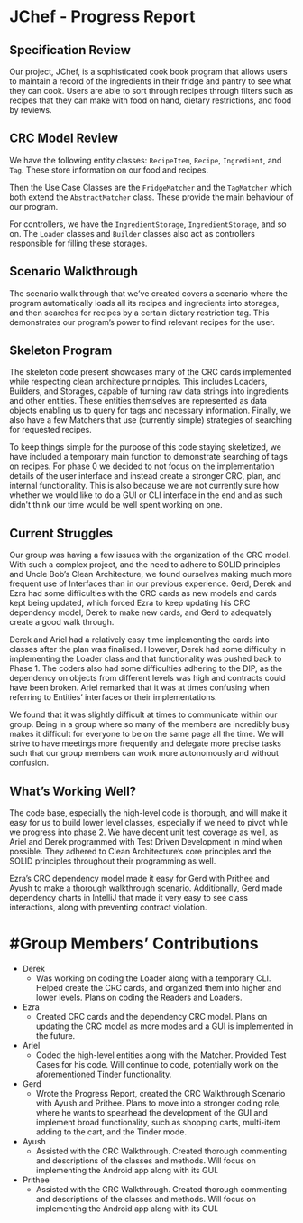 # JChef - Progress Report

## Specification Review

Our project, JChef, is a sophisticated cook book program that allows users to maintain a record of the ingredients in their fridge and pantry to see what they can cook.
Users are able to sort through recipes through filters such as recipes that they can make with food on hand, dietary restrictions, and food by reviews.

## CRC Model Review

We have the following entity classes: `RecipeItem`, `Recipe`, `Ingredient`, and `Tag`.
These store information on our food and recipes.

Then the Use Case Classes are the `FridgeMatcher` and the `TagMatcher` which both extend the `AbstractMatcher` class.
These provide the main behaviour of our program.

For controllers, we have the `IngredientStorage`, `IngredientStorage`, and so on.
The `Loader` classes and `Builder` classes also act as controllers responsible for filling these storages.

## Scenario Walkthrough

The scenario walk through that we’ve created covers a scenario where the program automatically loads all its recipes and ingredients into storages, and then searches for recipes by a certain dietary restriction tag.
This demonstrates our program’s power to find relevant recipes for the user.

## Skeleton Program

The skeleton code present showcases many of the CRC cards implemented while respecting clean architecture principles.
This includes Loaders, Builders, and Storages, capable of turning raw data strings into ingredients and other entities.
These entities themselves are represented as data objects enabling us to query for tags and necessary information.
Finally, we also have a few Matchers that use (currently simple) strategies of searching for requested recipes.

To keep things simple for the purpose of this code staying skeletized, we have included a temporary main function to demonstrate searching of tags on recipes.
For phase 0 we decided to not focus on the implementation details of the user interface and instead create a stronger CRC, plan, and internal functionality.
This is also because we are not currently sure how whether we would like to do a GUI or CLI interface in the end and as such didn't think our time would be well spent working on one.

## Current Struggles

Our group was having a few issues with the organization of the CRC model.
With such a complex project, and the need to adhere to SOLID principles and Uncle Bob’s Clean Architecture, we found ourselves making much more frequent use of Interfaces than in our previous experience.
Gerd, Derek and Ezra had some difficulties with the CRC cards as new models and cards kept being updated, which forced Ezra to keep updating his CRC dependency model, Derek to make new cards, and Gerd to adequately create a good walk through.

Derek and Ariel had a relatively easy time implementing the cards into classes after the plan was finalised.
However, Derek had some difficulty in implementing the Loader class and that functionality was pushed back to Phase 1.
The coders also had some difficulties adhering to the DIP, as the dependency on objects from different levels was high and contracts could have been broken.
Ariel remarked that it was at times confusing when referring to Entities’ interfaces or their implementations.

We found that it was slightly difficult at times to communicate within our group.
Being in a group where so many of the members are incredibly busy makes it difficult for everyone to be on the same page all the time.
We will strive to have meetings more frequently and delegate more precise tasks such that our group members can work more autonomously and without confusion.

## What’s Working Well?

The code base, especially the high-level code is thorough, and will make it easy for us to build lower level classes, especially if we need to pivot while we progress into phase 2.
We have decent unit test coverage as well, as Ariel and Derek programmed with Test Driven Development in mind when possible.
They adhered to Clean Architecture’s core principles and the SOLID principles throughout their programming as well.

Ezra’s CRC dependency model made it easy for Gerd with Prithee and Ayush to make a thorough walkthrough scenario.
Additionally, Gerd made dependency charts in IntelliJ that made it very easy to see class interactions, along with preventing contract violation.

# #Group Members’ Contributions
- Derek 
  - Was working on coding the Loader along with a temporary CLI. Helped create the CRC cards, and organized them into higher and lower levels. Plans on coding the Readers and Loaders.
- Ezra 
  - Created CRC cards and the dependency CRC model. Plans on updating the CRC model as more modes and a GUI is implemented in the future. 
- Ariel
  - Coded the high-level entities along with the Matcher. Provided Test Cases for his code. Will continue to code, potentially work on the aforementioned Tinder functionality. 
- Gerd 
  - Wrote the Progress Report, created the CRC Walkthrough Scenario with Ayush and Prithee. Plans to move into a stronger coding role, where he wants to spearhead the development of the GUI and implement broad functionality, such as shopping carts, multi-item adding to the cart, and the Tinder mode. 
- Ayush
  - Assisted with the CRC Walkthrough. Created thorough commenting and descriptions of the classes and methods. Will focus on implementing the Android app along with its GUI. 
- Prithee
  - Assisted with the CRC Walkthrough. Created thorough commenting and descriptions of the classes and methods. Will focus on implementing the Android app along with its GUI.
